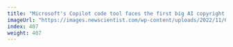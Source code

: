```yaml
---
title: "Microsoft's Copilot code tool faces the first big AI copyright lawsuit"
imageUrl: "https://images.newscientist.com/wp-content/uploads/2022/11/08170834/SEI_132742877.jpg?width=600"
index: 407
weight: 407
---
```


